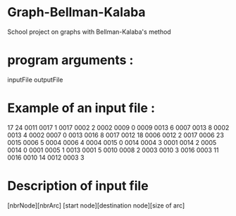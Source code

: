 # Graph-Bellman-Kalaba
School project on graphs with Bellman-Kalaba's method

# program arguments :
inputFile outputFile

# Example of an input file :
17 24
0011 0017  1
0017 0002  2
0002 0009  0
0009 0013  6
0007 0013  8
0002 0013  4
0002 0007  0
0013 0016  8
0017 0012 18
0006 0012  2
0017 0006 23
0015 0006  5
0004 0006  4
0004 0015  0
0014 0004  3
0001 0014  2
0005 0014  0
0001 0005  1
0013 0001  5
0010 0008  2
0003 0010  3
0016 0003 11
0016 0010 14
0012 0003  3

# Description of input file 
[nbrNode][nbrArc]
[start node][destination node][size of arc]
